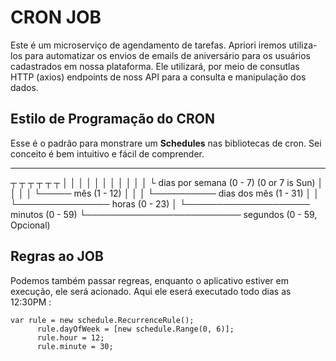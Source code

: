 # CRON JOB 

Este é um microserviço de agendamento de tarefas. Apriori iremos utiliza-los para automatizar os envios de emails de aniversário para os usuários cadastrados em nossa plataforma. Ele utilizará, por meio de consutlas HTTP (axios) endpoints de noss API para a consulta e manipulação dos dados. 

## Estilo de Programação do CRON

Esse é o padrão para monstrare um **Schedules** nas bibliotecas de cron. Sei conceito é bem intuitivo e fácil de comprender.

*    *    *    *    *    *
┬    ┬    ┬    ┬    ┬    ┬
│    │    │    │    │    │
│    │    │    │    │    └ dias por semana (0 - 7) (0 or 7 is Sun)
│    │    │    │    └───── mês (1 - 12)
│    │    │    └────────── dias dos mês (1 - 31)
│    │    └─────────────── horas (0 - 23)
│    └──────────────────── minutos (0 - 59)
└───────────────────────── segundos (0 - 59, Opcional)


## Regras ao JOB

Podemos também passar regreas, enquanto o aplicativo estiver em execução, ele será acionado. Aqui ele eserá executado todo dias as 12:30PM :

    var rule = new schedule.RecurrenceRule();
          rule.dayOfWeek = [new schedule.Range(0, 6)];
          rule.hour = 12;
          rule.minute = 30;
    

